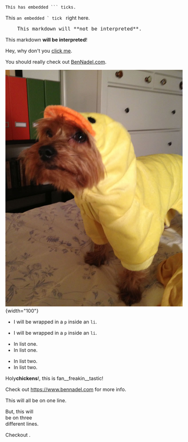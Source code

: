 
<!--
	LESSON: HTML comments can be embedded right in the markdown. This can be used to
	interrupt other Markdown constructs. I could also be used to embed meta-data right
	into the content to be consumed programmatically after rendering. Example:
-->
<!-- VIDEO: 23vid7f3 -->


<!--
	LESSON: Style tags can be embedded right in the markdown.
-->
<style type="text/css">
	body {
		font-size: 16px ;
	}
</style>

<!--
	LESSON: Script tags can be embedded right in the markdown.
-->
<script type="text/javascript">
	console.log( "Oh chickens!" );
</script>

<script type="text/app-data">
	{
		id: 12345,
		name: "Thing"
	}
</script>


<!--
	LESSON: Code-fences can use more than 3-ticks to start and end a fenced-block. This
	allows for embedded ticks to be used. The end just has to have AT LEAST as many ticks
	as the start.
-->
````````txt
This has embedded ``` ticks.
````````


<!--
	LESSON: Inline code-spans can use more than 1-tick to start and end a span. This
	allows for embedded ticks to be used. The end just to have the same number of ticks
	as the start.
-->
This ```an embedded ` tick ``` right here.


<!--
	LESSON: Pre tags can be embedded right in the markdown.
-->
<pre>
	This markdown will **not be interpreted**.
</pre>


<!--
	LESSON: Markdown within HTML Blocks will be interpreted (as markdown) if the inner-
	content is separated by a blank line.
-->
<div data-id="container">

This markdown **will be interpreted**!

</div>


<!--
	LESSON: Link references can contain optional Title attributes.
-->
[mylink]: https://www.bennadel.com "This is a groovy link title!"

Hey, why don't you [click me][mylink].


<!--
	LESSON: Link references can be rendered by label alone. This renders the link label
	as the link text.
-->
[BenNadel.com]: https://www.bennadel.com "A blog on things and stuff."

You should really check out [BenNadel.com].


<!--
	LESSON: Link references work with images.
	--
	NOTE: I am also using the Flexmark Attributes Extension to assign WIDTH to the image.
	This is not a native part of the CommonMark Specification.
-->
[myimage]: ./goose-duck.jpg "Isn't she great?!"

![Goose Duck][myimage]{width="100"}


<!--
	LESSON: List items that are right next to each other will be embedded right in an LI.
	However, list items that are separated by a blank line will be embedded in P tags.
-->
* I will be wrapped in a `p` inside an `li`.

* I will be wrapped in a `p` inside an `li`.


<!--
	LESSON: HTML comments can interrupt two sibling lists.
-->
* In list one.
* In list one.
<!-- -->
* In list two.
* In list two.


<!--
	LESSON: Partial-word emphasis works with **, but not with __.
-->
Holy**chickens**!, this is fan__freakin__tastic!


<!--
	LESSON: Absolute links wrapped in < and > will get auto-linked.
-->
Check out <https://www.bennadel.com> for more info.


<!--
	LESSON: Two trailing spaces on a line will create a hard break, <br/>.
-->
This will all
be on one
line.

But, this will  
be on three  
different lines.


<!--
	LESSON: Anything that looks like HTML will be kept as-is. If it is inline, it will
	wrapped in `p` tags. If it goes across lines, it will be treated as a block element.
-->
Checkout <MyInlineElement></MyInlineElement>.

<!--
	CAUTION: If you try to wrap attribute on another line, this gets treated as an inline
	element. I am not sure if this is part of the spec; or, if this is just Flexmark.
-->
<MyBlockElement data-id="123" data-value="something">
</MyBlockElement>

<!--
	Self-closing tags appear to be treated as block elements if they are defined by
	themselves on a SINGLE LINE. Again, I am not sure if this is the spec or just how
	Flexmark is implementing it.
-->
<MyBlockElement data-id="123" data-value="something" />
